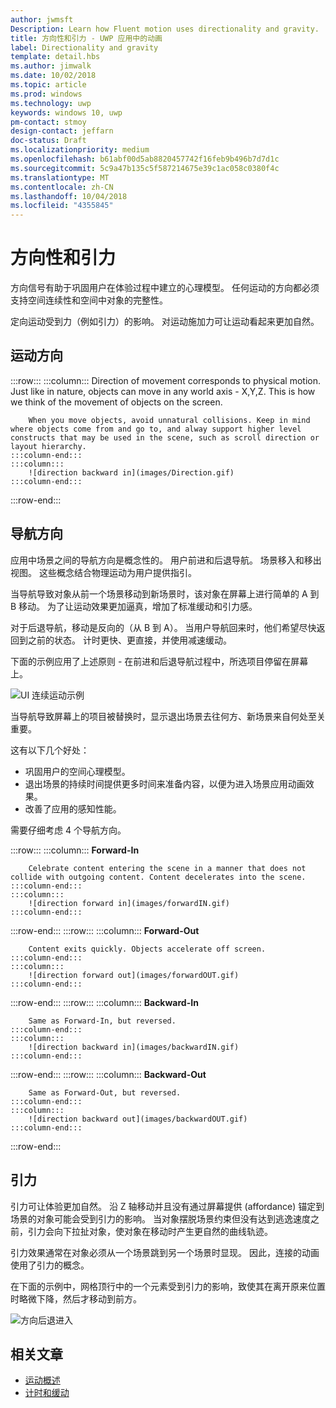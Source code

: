 ```yaml
---
author: jwmsft
Description: Learn how Fluent motion uses directionality and gravity.
title: 方向性和引力 - UWP 应用中的动画
label: Directionality and gravity
template: detail.hbs
ms.author: jimwalk
ms.date: 10/02/2018
ms.topic: article
ms.prod: windows
ms.technology: uwp
keywords: windows 10, uwp
pm-contact: stmoy
design-contact: jeffarn
doc-status: Draft
ms.localizationpriority: medium
ms.openlocfilehash: b61abf00d5ab8820457742f16feb9b496b7d7d1c
ms.sourcegitcommit: 5c9a47b135c5f587214675e39c1ac058c0380f4c
ms.translationtype: MT
ms.contentlocale: zh-CN
ms.lasthandoff: 10/04/2018
ms.locfileid: "4355845"
---
```

# <a name="directionality-and-gravity"></a>方向性和引力

方向信号有助于巩固用户在体验过程中建立的心理模型。 任何运动的方向都必须支持空间连续性和空间中对象的完整性。

定向运动受到力（例如引力）的影响。 对运动施加力可让运动看起来更加自然。

## <a name="direction-of-movement"></a>运动方向

:::row:::
    :::column:::
        Direction of movement corresponds to physical motion. Just like in nature, objects can move in any world axis - X,Y,Z. This is how we think of the movement of objects on the screen.

        When you move objects, avoid unnatural collisions. Keep in mind where objects come from and go to, and alway support higher level constructs that may be used in the scene, such as scroll direction or layout hierarchy.
    :::column-end:::
    :::column:::
        ![direction backward in](images/Direction.gif)
    :::column-end:::
:::row-end:::

## <a name="direction-of-navigation"></a>导航方向

应用中场景之间的导航方向是概念性的。 用户前进和后退导航。 场景移入和移出视图。 这些概念结合物理运动为用户提供指引。

当导航导致对象从前一个场景移动到新场景时，该对象在屏幕上进行简单的 A 到 B 移动。 为了让运动效果更加逼真，增加了标准缓动和引力感。

对于后退导航，移动是反向的（从 B 到 A）。 当用户导航回来时，他们希望尽快返回到之前的状态。 计时更快、更直接，并使用减速缓动。

下面的示例应用了上述原则 - 在前进和后退导航过程中，所选项目停留在屏幕上。

![UI 连续运动示例](images/continuous3.gif)

当导航导致屏幕上的项目被替换时，显示退出场景去往何方、新场景来自何处至关重要。

这有以下几个好处：

- 巩固用户的空间心理模型。
- 退出场景的持续时间提供更多时间来准备内容，以便为进入场景应用动画效果。
- 改善了应用的感知性能。

需要仔细考虑 4 个导航方向。

:::row:::
    :::column:::
        **Forward-In**

        Celebrate content entering the scene in a manner that does not collide with outgoing content. Content decelerates into the scene.
    :::column-end:::
    :::column:::
        ![direction forward in](images/forwardIN.gif)
    :::column-end:::
:::row-end:::
:::row:::
    :::column:::
        **Forward-Out**

        Content exits quickly. Objects accelerate off screen.
    :::column-end:::
    :::column:::
        ![direction forward out](images/forwardOUT.gif)
    :::column-end:::
:::row-end:::
:::row:::
    :::column:::
        **Backward-In**

        Same as Forward-In, but reversed.
    :::column-end:::
    :::column:::
        ![direction backward in](images/backwardIN.gif)
    :::column-end:::
:::row-end:::
:::row:::
    :::column:::
        **Backward-Out**

        Same as Forward-Out, but reversed.
    :::column-end:::
    :::column:::
        ![direction backward out](images/backwardOUT.gif)
    :::column-end:::
:::row-end:::

## <a name="gravity"></a>引力

引力可让体验更加自然。 沿 Z 轴移动并且没有通过屏幕提供 (affordance) 锚定到场景的对象可能会受到引力的影响。 当对象摆脱场景约束但没有达到逃逸速度之前，引力会向下拉扯对象，使对象在移动时产生更自然的曲线轨迹。

引力效果通常在对象必须从一个场景跳到另一个场景时显现。 因此，连接的动画使用了引力的概念。

在下面的示例中，网格顶行中的一个元素受到引力的影响，致使其在离开原来位置时略微下降，然后才移动到前方。

![方向后退进入](images/continuity-photos.gif)

## <a name="related-articles"></a>相关文章

- [运动概述](index.md)
- [计时和缓动](timing-and-easing.md)